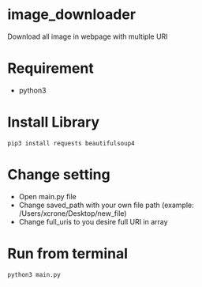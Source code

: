 # image_downloader
Download all image in webpage with multiple URI

# Requirement
- python3

# Install Library
	pip3 install requests beautifulsoup4

# Change setting
- Open main.py file
- Change saved_path with your own file path (example: /Users/xcrone/Desktop/new_file)
- Change full_uris to you desire full URI in array

# Run from terminal
	python3 main.py
